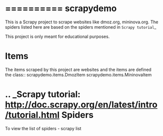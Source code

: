 ==========
scrapydemo
==========

This is a Scrapy project to scrape websites like dmoz.org, mininova.org. 
The spiders listed here are based on the spiders mentioned in `Scrapy tutorial`_

This project is only meant for educational purposes.

Items
=====
The items scraped by this project are websites and the items are defined the class::
    scrapydemo.items.DmozItem
    scrapydemo.items.MininovaItem
    
.. _Scrapy tutorial: http://doc.scrapy.org/en/latest/intro/tutorial.html
Spiders
=======

To view the list of spiders - 
    scrapy list 
    



